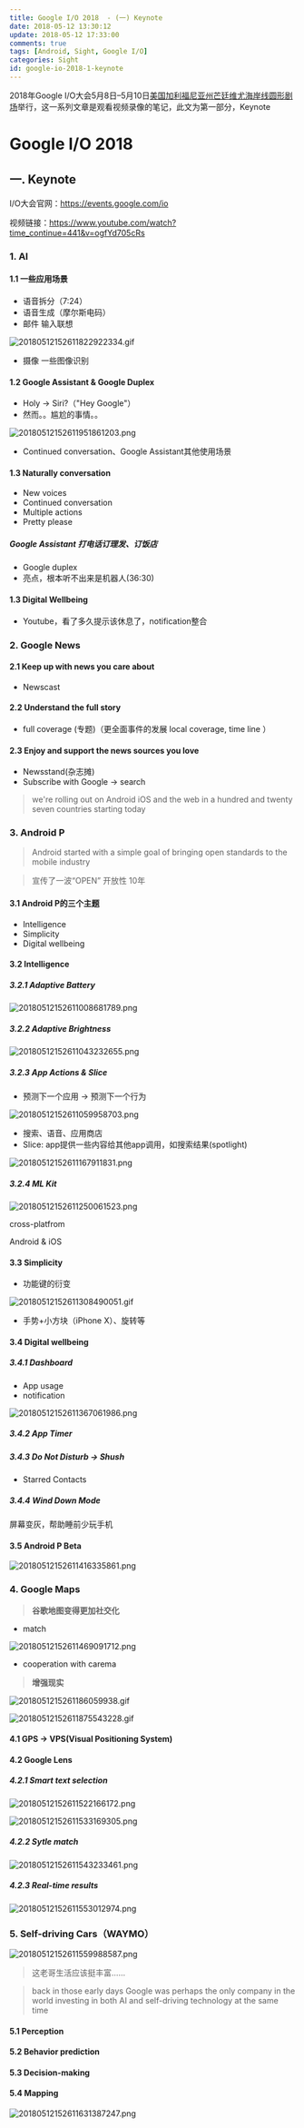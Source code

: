 ```yaml
---
title: Google I/O 2018  - (一) Keynote
date: 2018-05-12 13:30:12
update: 2018-05-12 17:33:00
comments: true
tags: [Android, Sight, Google I/O]
categories: Sight
id: google-io-2018-1-keynote
---
```

2018年Google I/O大会5月8日–5月10日[美国加利福尼亚州芒廷维尤海岸线圆形剧场](https://www.google.co.jp/search?newwindow=1&q=Shoreline+Amphitheatre&stick=H4sIAAAAAAAAAOPgE-LVT9c3NMxISjY2MUpJUeLUz9U3MM_NMkjSEs5OttJPLUvNKym2yslPTizJzM8DALTa4XIxAAAA&sa=X&ved=0ahUKEwjq-eeH8P_aAhWCwrwKHUG7BzgQmxMIqQEoATAP)举行，这一系列文章是观看视频录像的笔记，此文为第一部分，Keynote

<!---more--->

# Google I/O 2018

## 一. Keynote
I/O大会官网：https://events.google.com/io

视频链接：https://www.youtube.com/watch?time_continue=441&v=ogfYd705cRs

### 1. AI

#### 1.1 一些应用场景

- 语音拆分（7:24）
- 语音生成（摩尔斯电码）
- 邮件 输入联想

![20180512152611822922334.gif](http://7xravb.com1.z0.glb.clouddn.com/20180512152611822922334.gif)

- 摄像 一些图像识别

#### 1.2 Google Assistant & Google Duplex

- Holy -> Siri?（"Hey Google"）
- 然而。。尴尬的事情。。

![20180512152611951861203.png](http://7xravb.com1.z0.glb.clouddn.com/20180512152611951861203.png)

- Continued conversation、Google Assistant其他使用场景

#### 1.3 Naturally conversation

- New voices
- Continued conversation
- Multiple actions
- Pretty please

##### Google Assistant 打电话订理发、订饭店 

- Google duplex
- 亮点，根本听不出来是机器人(36:30)

#### 1.3 Digital Wellbeing

- Youtube，看了多久提示该休息了，notification整合

### 2. Google News

#### 2.1 Keep up with news you care about

- Newscast

#### 2.2 Understand the full story

- full coverage (专题)（更全面事件的发展 local coverage, time line ）

#### 2.3 Enjoy and support the news sources you love

- Newsstand(杂志摊)
- Subscribe with Google -> search

> we're rolling out on Android iOS and the web in a hundred and twenty seven countries starting today

### 3. Android P

> Android started with a simple goal of bringing open standards to the mobile industry

> 宣传了一波“OPEN” 开放性   10年

#### 3.1 Android P的三个主题

- Intelligence
- Simplicity 
- Digital wellbeing

#### 3.2 Intelligence

##### 3.2.1 Adaptive Battery

![20180512152611008681789.png](http://7xravb.com1.z0.glb.clouddn.com/20180512152611008681789.png)

##### 3.2.2 Adaptive Brightness

![20180512152611043232655.png](http://7xravb.com1.z0.glb.clouddn.com/20180512152611043232655.png)

##### 3.2.3 App Actions & Slice

- 预测下一个应用 -> 预测下一个行为

![20180512152611059958703.png](http://7xravb.com1.z0.glb.clouddn.com/20180512152611059958703.png)

- 搜索、语音、应用商店
- Slice: app提供一些内容给其他app调用，如搜索结果(spotlight)

![20180512152611167911831.png](http://7xravb.com1.z0.glb.clouddn.com/20180512152611167911831.png)

##### 3.2.4 ML Kit

![20180512152611250061523.png](http://7xravb.com1.z0.glb.clouddn.com/20180512152611250061523.png)

cross-platfrom

Android & iOS

#### 3.3 Simplicity

- 功能键的衍变

![20180512152611308490051.gif](http://7xravb.com1.z0.glb.clouddn.com/20180512152611308490051.gif)

- 手势+小方块（iPhone X）、旋转等

#### 3.4 Digital wellbeing

##### 3.4.1 Dashboard

- App usage
- notification

![20180512152611367061986.png](http://7xravb.com1.z0.glb.clouddn.com/20180512152611367061986.png)

##### 3.4.2 App Timer

##### 3.4.3 Do Not Disturb  -> Shush

- Starred Contacts

##### 3.4.4 Wind Down Mode

屏幕变灰，帮助睡前少玩手机

#### 3.5 Android P Beta

![20180512152611416335861.png](http://7xravb.com1.z0.glb.clouddn.com/20180512152611416335861.png)



### 4. Google Maps

> **谷歌地图变得更加社交化**

- match

![20180512152611469091712.png](http://7xravb.com1.z0.glb.clouddn.com/20180512152611469091712.png)

- cooperation with carema

> **增强现实**

![2018051215261186059938.gif](http://7xravb.com1.z0.glb.clouddn.com/2018051215261186059938.gif)

![20180512152611875543228.gif](http://7xravb.com1.z0.glb.clouddn.com/20180512152611875543228.gif)

#### 4.1 GPS -> VPS(Visual Positioning System)

#### 4.2 Google Lens

##### 4.2.1 Smart text selection

![20180512152611522166172.png](http://7xravb.com1.z0.glb.clouddn.com/20180512152611522166172.png)

![20180512152611533169305.png](http://7xravb.com1.z0.glb.clouddn.com/20180512152611533169305.png)

##### 4.2.2 Sytle match

![20180512152611543233461.png](http://7xravb.com1.z0.glb.clouddn.com/20180512152611543233461.png)

##### 4.2.3 Real-time results

![20180512152611553012974.png](http://7xravb.com1.z0.glb.clouddn.com/20180512152611553012974.png)

### 5. Self-driving Cars（WAYMO）

![20180512152611559988587.png](http://7xravb.com1.z0.glb.clouddn.com/20180512152611559988587.png)

> 这老哥生活应该挺丰富……

> back in those early days Google was perhaps the only company in the world investing in both AI and self-driving technology at the same time 

#### 5.1 Perception

#### 5.2 Behavior prediction

#### 5.3 Decision-making

#### 5.4 Mapping



![20180512152611631387247.png](http://7xravb.com1.z0.glb.clouddn.com/20180512152611631387247.png)







